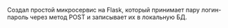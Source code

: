 Создал простой микросервис на Flask, который принимает пару логин-пароль через метод POST и записывает их в локальную БД.
